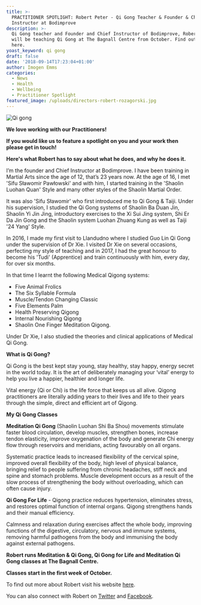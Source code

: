 ```yaml
---
title: >-
  PRACTITIONER SPOTLIGHT: Robert Peter - Qi Gong Teacher & Founder & Chief
  Instructor at Bodimprove
description: >-
  Qi Gong teacher and Founder and Chief Instructor of Bodimprove, Robert Peter
  will be teaching Qi Gong at The Bagnall Centre from October. Find out more
  here. 
yoast_keyword: qi gong
draft: false
date: '2018-09-14T17:23:04+01:00'
author: Imogen Emms
categories:
  - News
  - Health
  - Wellbeing
  - Practitioner Spotlight
featured_image: /uploads/directors-robert-rozagorski.jpg
---
```

![Qi gong](/uploads/directors-robert-rozagorski.jpg)

**We love working with our Practitioners!**

**If you would like us to feature a spotlight on you and your work then please get in touch!**

**Here's what Robert has to say about what he does, and why he does it.**

I’m the founder and Chief Instructor at Bodimprove. I have been training in Martial Arts since the age of 12, that’s 23 years now. At the age of 16, I met 'Sifu Sławomir Pawłowski' and with him, I started training in the 'Shaolin Luohan Quan' Style and many other styles of the Shaolin Martial Order. 

It was also 'Sifu Sławomir' who first introduced me to Qi Gong & Taiji. Under his supervision, I studied the Qi Gong systems of Shaolin Ba Duan Jin, Shaolin Yi Jin Jing, introductory exercises to the Xi Sui Jing system, Shi Er Da Jin Gong and the Shaolin system Luohan Zhuang Kung as well as Taiji '24 Yang' Style.

In 2016, I made my first visit to Llandudno where I studied Guo Lin Qi Gong under the supervision of Dr Xie. I visited Dr Xie on several occasions, perfecting my style of teaching and in 2017, I had the great honour to become his 'Tudi' (Apprentice) and train continuously with him, every day, for over six months.

In that time I learnt the following Medical Qigong systems:

* Five Animal Frolics
* The Six Syllable Formula
* Muscle/Tendon Changing Classic
* Five Elements Palm
* Health Preserving Qigong
* Internal Nourishing Qigong
* Shaolin One Finger Meditation Qigong.

Under Dr Xie, I also studied the theories and clinical applications of Medical Qi Gong.

**What is Qi Gong?**

Qi Gong is the best kept stay young, stay healthy, stay happy, energy secret in the world today. It is the art of deliberately managing your ‘vital’ energy to help you live a happier, healthier and longer life.

Vital energy (Qi or Chi) is the life force that keeps us all alive. Qigong practitioners are literally adding years to their lives and life to their years through the simple, direct and efficient art of Qigong.

**My Qi Gong Classes**

**Meditation Qi Gong** (Shaolin Luohan Shi Ba Shou) movements stimulate faster blood circulation, develop muscles, strengthen bones, increase tendon elasticity, improve oxygenation of the body and generate Chi energy flow through reservoirs and meridians, acting favourably on all organs.

Systematic practice leads to increased flexibility of the cervical spine, improved overall flexibility of the body, high level of physical balance, bringing relief to people suffering from chronic headaches, stiff neck and spine and stomach problems. Muscle development occurs as a result of the slow process of strengthening the body without overloading, which can often cause injury. 

**Qi Gong For Life** - Qigong practice reduces hypertension, eliminates stress, and restores optimal function of internal organs. Qigong strengthens hands and their manual efficiency.

Calmness and relaxation during exercises affect the whole body, improving functions of the digestive, circulatory, nervous and immune systems, removing harmful pathogens from the body and immunising the body against external pathogens.

**Robert runs Meditation & Qi Gong, Qi Gong for Life and Meditation Qi Gong classes at The Bagnall Centre.**

**Classes start in the first week of October.** 

To find out more about Robert visit his website [here](https://bodimprove.com/).

You can also connect with Robert on [Twitter](https://twitter.com/bodimprove) and [Facebook](https://www.facebook.com/bodimprove).

